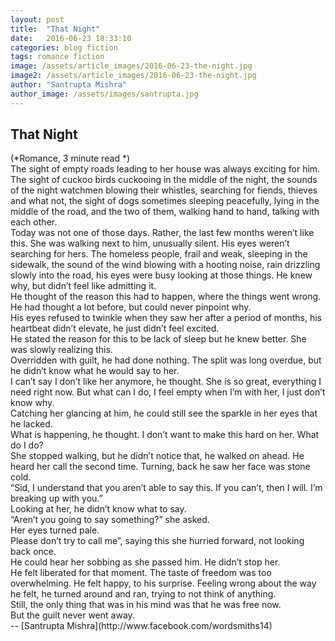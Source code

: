 ```yaml
---
layout: post
title:  "That Night"
date:   2016-06-23 18:33:10
categories: blog fiction
tags: romance fiction
image: /assets/article_images/2016-06-23-the-night.jpg
image2: /assets/article_images/2016-06-23-the-night.jpg
author: "Santrupta Mishra"
author_image: /assets/images/santrupta.jpg
---
```

<h2>That Night</h2> 
(*Romance, 3 minute read *) <br>
The sight of empty roads leading to her house was always exciting for him. The sight of cuckoo birds cuckooing in the middle of the night, the sounds of the night watchmen blowing their whistles, searching for fiends, thieves and what not, the sight of dogs sometimes sleeping peacefully, lying in the middle of the road, and the two of them, walking hand to hand, talking with each other.<br>
Today was not one of those days. Rather, the last few months weren’t like this. She was walking next to him, unusually silent. His eyes weren’t searching for hers. The homeless people, frail and weak, sleeping in the sidewalk, the sound of the wind blowing with a hooting noise, rain drizzling slowly into the road, his eyes were busy looking at those things. He knew why, but didn’t feel like admitting it.<br>
He thought of the reason this had to happen, where the things went wrong. He had thought a lot before, but could never pinpoint why.<br> 
His eyes refused to twinkle when they saw her after a period of months, his heartbeat didn’t elevate, he just didn’t feel excited. <br>
He stated the reason for this to be lack of sleep but he knew better. She was slowly realizing this.<br>
Overridden with guilt, he had done nothing. The split was long overdue, but he didn’t know what he would say to her. <br>
I can’t say I don’t like her anymore, he thought. She is so great, everything I need right now. But what can I do, I feel empty when I’m with her, I just don’t know why. <br>
Catching her glancing at him, he could still see the sparkle in her eyes that he lacked. <br>
What is happening, he thought. I don’t want to make this hard on her. What do I do? <br>
She stopped walking, but he didn’t notice that, he walked on ahead. 
He heard her call the second time. Turning, back he saw her face was stone cold. <br>
“Sid, I understand that you aren’t able to say this. If you can’t, then I will. I’m breaking up with you.”<br>
Looking at her, he didn’t know what to say.<br> 
“Aren’t you going to say something?” she asked.<br> 
Her eyes turned pale. <br>
Please don’t try to call me”, saying this she hurried forward, not looking back once.<br>
He could hear her sobbing as she passed him. He didn’t stop her. <br>
He felt liberated for that moment. The taste of freedom was too overwhelming. He felt happy, to his surprise. Feeling wrong about the way he felt, he turned around and ran, trying to not think of anything. <br>
Still, the only thing that was in his mind was that he was free now.<br>
But the guilt never went away.<br>
-- [Santrupta Mishra](http://www.facebook.com/wordsmiths14)